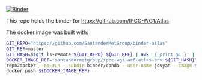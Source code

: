 [![Binder](https://mybinder.org/badge_logo.svg)](https://mybinder.org/v2/gh/SantanderMetGroup/binder-atlas/master)

This repo holds the binder for https://github.com/IPCC-WG1/Atlas

The docker image was built with:

```bash
GIT_REPO="https://github.com/SantanderMetGroup/binder-atlas"
GIT_REF=master
GIT_HASH=$(git ls-remote ${GIT_REPO} ${GIT_REF} | awk '{ print $1 }' | cut -c -7)
DOCKER_IMAGE_REF="santandermetgroup/ipcc-wgi-ar6-atlas-env:${GIT_HASH}"
repo2docker --no-run --subdir binder/conda --user-name jovyan --image ${DOCKER_IMAGE_REF} --ref ${GIT_REF} ${GIT_REPO}
docker push ${DOCKER_IMAGE_REF}
```
